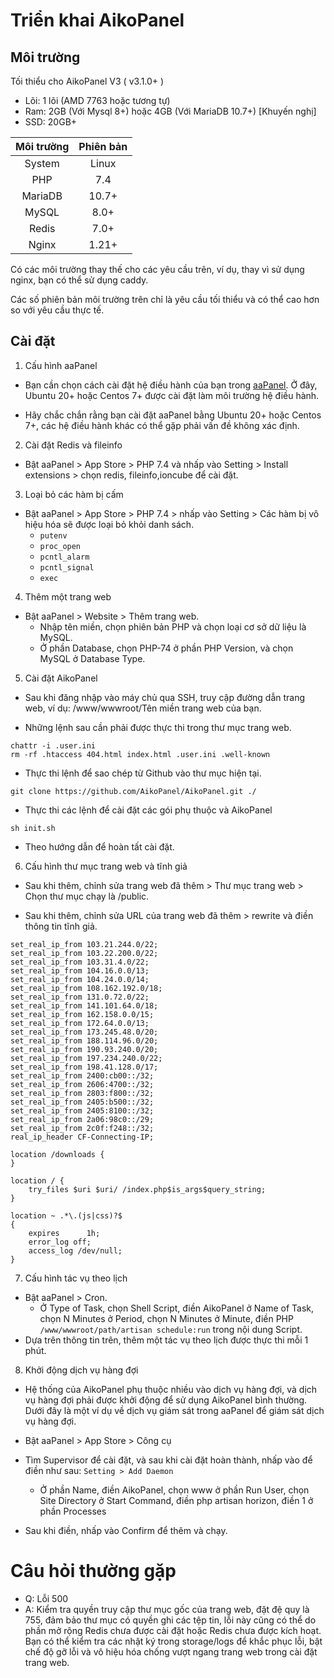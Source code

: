 # Triển khai AikoPanel

## Môi trường

Tối thiểu cho AikoPanel V3 ( v3.1.0+ )
- Lõi: 1 lõi (AMD 7763 hoặc tương tự)
- Ram: 2GB (Với Mysql 8+) hoặc 4GB (Với MariaDB 10.7+) [Khuyến nghị]
- SSD: 20GB+

| Môi trường | Phiên bản |
| :--------: | :-------: |
|   System   |   Linux   |
|    PHP     |    7.4    |
|  MariaDB   |   10.7+   |
|   MySQL    |   8.0+    |
|   Redis    |   7.0+    |
|   Nginx    |   1.21+   |

Có các môi trường thay thế cho các yêu cầu trên, ví dụ, thay vì sử dụng nginx, bạn có thể sử dụng caddy.

Các số phiên bản môi trường trên chỉ là yêu cầu tối thiểu và có thể cao hơn so với yêu cầu thực tế.

## Cài đặt

1. Cấu hình aaPanel

- Bạn cần chọn cách cài đặt hệ điều hành của bạn trong [aaPanel](https://www.aapanel.com/new/download.html#install). Ở đây, Ubuntu 20+ hoặc Centos 7+ được cài đặt làm môi trường hệ điều hành.

- Hãy chắc chắn rằng bạn cài đặt aaPanel bằng Ubuntu 20+ hoặc Centos 7+, các hệ điều hành khác có thể gặp phải vấn đề không xác định.

2. Cài đặt Redis và fileinfo

- Bật aaPanel > App Store > PHP 7.4 và nhấp vào Setting > Install extensions > chọn redis, fileinfo,ioncube để cài đặt.

3. Loại bỏ các hàm bị cấm

- Bật aaPanel > App Store > PHP 7.4 > nhấp vào Setting > Các hàm bị vô hiệu hóa sẽ được loại bỏ khỏi danh sách.
  - `putenv`
  - `proc_open`
  - `pcntl_alarm`
  - `pcntl_signal`
  - `exec`

4. Thêm một trang web

- Bật aaPanel > Website > Thêm trang web.
  - Nhập tên miền, chọn phiên bản PHP và chọn loại cơ sở dữ liệu là MySQL.
  - Ở phần Database, chọn PHP-74 ở phần PHP Version, và chọn MySQL ở Database Type.

5. Cài đặt AikoPanel

- Sau khi đăng nhập vào máy chủ qua SSH, truy cập đường dẫn trang web, ví dụ: /www/wwwroot/Tên miền trang web của bạn.

- Những lệnh sau cần phải được thực thi trong thư mục trang web.

```
chattr -i .user.ini
rm -rf .htaccess 404.html index.html .user.ini .well-known

```

- Thực thi lệnh để sao chép từ Github vào thư mục hiện tại.

```
git clone https://github.com/AikoPanel/AikoPanel.git ./
```

- Thực thi các lệnh để cài đặt các gói phụ thuộc và AikoPanel

```
sh init.sh

```

- Theo hướng dẫn để hoàn tất cài đặt.

6. Cấu hình thư mục trang web và tĩnh giả

- Sau khi thêm, chỉnh sửa trang web đã thêm > Thư mục trang web > Chọn thư mục chạy là /public.

- Sau khi thêm, chỉnh sửa URL của trang web đã thêm > rewrite và điền thông tin tĩnh giả.

```
set_real_ip_from 103.21.244.0/22;
set_real_ip_from 103.22.200.0/22;
set_real_ip_from 103.31.4.0/22;
set_real_ip_from 104.16.0.0/13;
set_real_ip_from 104.24.0.0/14;
set_real_ip_from 108.162.192.0/18;
set_real_ip_from 131.0.72.0/22;
set_real_ip_from 141.101.64.0/18;
set_real_ip_from 162.158.0.0/15;
set_real_ip_from 172.64.0.0/13;
set_real_ip_from 173.245.48.0/20;
set_real_ip_from 188.114.96.0/20;
set_real_ip_from 190.93.240.0/20;
set_real_ip_from 197.234.240.0/22;
set_real_ip_from 198.41.128.0/17;
set_real_ip_from 2400:cb00::/32;
set_real_ip_from 2606:4700::/32;
set_real_ip_from 2803:f800::/32;
set_real_ip_from 2405:b500::/32;
set_real_ip_from 2405:8100::/32;
set_real_ip_from 2a06:98c0::/29;
set_real_ip_from 2c0f:f248::/32;
real_ip_header CF-Connecting-IP;

location /downloads {
}

location / {
    try_files $uri $uri/ /index.php$is_args$query_string;
}

location ~ .*\.(js|css)?$
{
    expires      1h;
    error_log off;
    access_log /dev/null;
}
```

7. Cấu hình tác vụ theo lịch

- Bật aaPanel > Cron.
  - Ở Type of Task, chọn Shell Script, điền AikoPanel ở Name of Task, chọn N Minutes ở Period, chọn N Minutes ở Minute, điền PHP `/www/wwwroot/path/artisan schedule:run` trong nội dung Script.
- Dựa trên thông tin trên, thêm một tác vụ theo lịch được thực thi mỗi 1 phút.

8. Khởi động dịch vụ hàng đợi

- Hệ thống của AikoPanel phụ thuộc nhiều vào dịch vụ hàng đợi, và dịch vụ hàng đợi phải được khởi động để sử dụng AikoPanel bình thường. Dưới đây là một ví dụ về dịch vụ giám sát trong aaPanel để giám sát dịch vụ hàng đợi.

- Bật aaPanel > App Store > Công cụ

- Tìm Supervisor để cài đặt, và sau khi cài đặt hoàn thành, nhấp vào để điền như sau: `Setting > Add Daemon`
  - Ở phần Name, điền AikoPanel, chọn www ở phần Run User, chọn Site Directory ở Start Command, điền php artisan horizon, điền 1 ở phần Processes
- Sau khi điền, nhấp vào Confirm để thêm và chạy.

# Câu hỏi thường gặp

- Q: Lỗi 500
- A: Kiểm tra quyền truy cập thư mục gốc của trang web, đặt đệ quy là 755, đảm bảo thư mục có quyền ghi các tệp tin, lỗi này cũng có thể do phần mở rộng Redis chưa được cài đặt hoặc Redis chưa được kích hoạt. Bạn có thể kiểm tra các nhật ký trong storage/logs để khắc phục lỗi, bật chế độ gỡ lỗi và vô hiệu hóa chống vượt ngang trang web trong cài đặt trang web.
